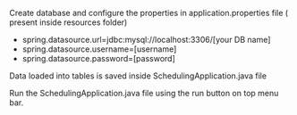 Create database and configure the properties in application.properties file ( present inside resources folder)

* spring.datasource.url=jdbc:mysql://localhost:3306/[your DB name]
* spring.datasource.username=[username]
* spring.datasource.password=[password]

Data loaded into tables is saved inside SchedulingApplication.java file

Run the SchedulingApplication.java file using the run button on top menu bar.